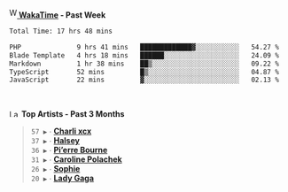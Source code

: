 <img src="https://github.com/dxnter/dxnter/assets/17434202/67b21fa4-d36d-46f9-9dec-f23d976b00ef" alt="WakaTime Logo" width="14" height="18"/><a href="https://wakatime.com/@dxnter" target="_blank"><strong> WakaTime</strong></a><strong> - Past Week</strong>

<!--START_SECTION:waka-->

```txt
Total Time: 17 hrs 48 mins

PHP              9 hrs 41 mins   █████████████▓░░░░░░░░░░░   54.27 %
Blade Template   4 hrs 18 mins   ██████░░░░░░░░░░░░░░░░░░░   24.09 %
Markdown         1 hr 38 mins    ██▒░░░░░░░░░░░░░░░░░░░░░░   09.22 %
TypeScript       52 mins         █▒░░░░░░░░░░░░░░░░░░░░░░░   04.87 %
JavaScript       22 mins         ▓░░░░░░░░░░░░░░░░░░░░░░░░   02.13 %
```

<!--END_SECTION:waka-->

<br/>

<!--START_LASTFM_ARTISTS:{"period": "3month", "rows": 6}-->
<a href="https://last.fm" target="_blank"><img src="https://user-images.githubusercontent.com/17434202/215290617-e793598d-d7c9-428f-9975-156db1ba89cc.svg" alt="Last.fm Logo" width="18" height="13"/></a> **Top Artists - Past 3 Months**

> `57 ▶️` ∙ **[Charli xcx](https://www.last.fm/music/Charli+xcx)**<br/>
> `37 ▶️` ∙ **[Halsey](https://www.last.fm/music/Halsey)**<br/>
> `36 ▶️` ∙ **[Pi’erre Bourne](https://www.last.fm/music/Pi%E2%80%99erre+Bourne)**<br/>
> `31 ▶️` ∙ **[Caroline Polachek](https://www.last.fm/music/Caroline+Polachek)**<br/>
> `26 ▶️` ∙ **[Sophie](https://www.last.fm/music/Sophie)**<br/>
> `20 ▶️` ∙ **[Lady Gaga](https://www.last.fm/music/Lady+Gaga)**<br/>
<!--END_LASTFM_ARTISTS-->
